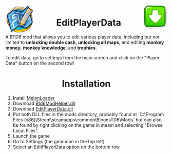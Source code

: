 <a href="https://github.com/doombubbles/template-mod/releases/latest/download/EditPlayerData.dll">
    <img align="left" alt="Icon" height="90" src="Icon.png">
    <img align="right" alt="Download" height="75" src="https://raw.githubusercontent.com/gurrenm3/BTD-Mod-Helper/master/BloonsTD6%20Mod%20Helper/Resources/DownloadBtn.png">
</a>

<h1 align="center">EditPlayerData</h1>

A BTD6 mod that allows you to edit various player data, including but not limited to **unlocking double cash**, **unlocking all maps**, and editing **monkey money**, **monkey knowledge**, and **trophies**.

To edit data, go to settings from the main screen and click on the "Player Data" button on the second row!

<h1 align="center">Installation</h1>
<ol>
<li>Install <a href="https://melonwiki.xyz/#/?id=automated-installation">MelonLoader</a></li>
<li>Download <a href="https://github.com/gurrenm3/BTD-Mod-Helper/releases/latest">Btd6ModHelper.dll</a></li>
<li>Download <a href="https://github.com/MaliciousFiles/EditPlayerData/releases/latest">EditPlayerData.dll</a></li>
<li>Put both DLL files in the mods directory, probably found at `C:\Program Files (x86)\Steam\steamapps\common\BloonsTD6\Mods` but can also be found by right clicking on the game in steam and selecting "Browse Local Files".</li>
<li>Launch the game</li>
<li>Go to Settings (the gear icon in the top left)</li>
<li>Select an EditPlayerData option on the bottom row</li>
</ol>
